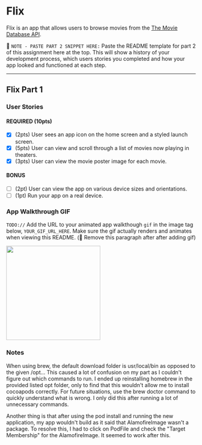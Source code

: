# Flix

Flix is an app that allows users to browse movies from the [The Movie Database API](http://docs.themoviedb.apiary.io/#).

📝 `NOTE - PASTE PART 2 SNIPPET HERE:` Paste the README template for part 2 of this assignment here at the top. This will show a history of your development process, which users stories you completed and how your app looked and functioned at each step.

---

## Flix Part 1

### User Stories

#### REQUIRED (10pts)
- [x] (2pts) User sees an app icon on the home screen and a styled launch screen.
- [x] (5pts) User can view and scroll through a list of movies now playing in theaters.
- [x] (3pts) User can view the movie poster image for each movie.

#### BONUS
- [ ] (2pt) User can view the app on various device sizes and orientations.
- [ ] (1pt) Run your app on a real device.

### App Walkthrough GIF
`TODO://` Add the URL to your animated app walkthough `gif` in the image tag below, `YOUR_GIF_URL_HERE`. Make sure the gif actually renders and animates when viewing this README. (🚫 Remove this paragraph after after adding gif)


<img src="http://g.recordit.co/jUV0MITrwb.gif" width=250><br>

### Notes
When using brew, the default download folder is usr/local/bin as opposed to the given /opt... This caused a lot of confusion on my part as I couldn't figure out which commands to run. I ended up reinstalling homebrew in the provided listed opt folder, only to find that this wouldn't allow me to install cocoapods correctly. For future situations, use the brew doctor command to quickly understand what is wrong. I only did this after running a lot of unnecessary commands.

Another thing is that after using the pod install and running the new application, my app wouldn't build as it said that AlamofireImage wasn't a package. To resolve this, I had to click on PodFile and check the "Target Membership" for the AlamofireImage. It seemed to work after this. 
